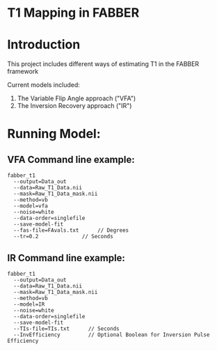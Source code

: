 # T1 Mapping in FABBER #

# Introduction

This project includes different ways of estimating T1 in the FABBER framework

Current models included:
1. The Variable Flip Angle approach ("VFA")
2. The Inversion Recovery approach ("IR")

# Running Model:

## VFA Command line example:

    fabber_t1
      --output=Data_out
      --data=Raw_T1_Data.nii 
      --mask=Raw_T1_Data_mask.nii 
      --method=vb 
      --model=vfa 
      --noise=white 
      --data-order=singlefile 
      --save-model-fit 
      --fas-file=FAvals.txt      // Degrees
      --tr=0.2              // Seconds


## IR Command line example:

    fabber_t1
      --output=Data_out
      --data=Raw_T1_Data.nii 
      --mask=Raw_T1_Data_mask.nii 
      --method=vb 
      --model=IR 
      --noise=white 
      --data-order=singlefile 
      --save-model-fit 
      --TIs-file=TIs.txt      // Seconds
      --InvEfficiency         // Optional Boolean for Inversion Pulse Efficiency
